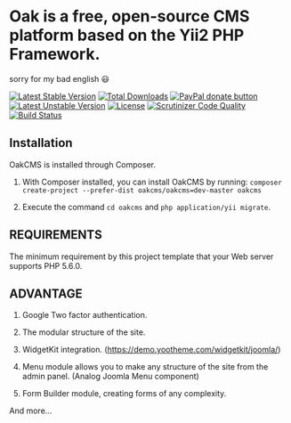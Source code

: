 Oak is a free, open-source CMS platform based on the Yii2 PHP Framework.
============================

sorry for my bad english 😃

[![Latest Stable Version](https://poser.pugx.org/oakcms/oakcms/v/stable)](https://packagist.org/packages/oakcms/oakcms)
[![Total Downloads](https://poser.pugx.org/oakcms/oakcms/downloads)](https://packagist.org/packages/oakcms/oakcms)
[![PayPal donate button](https://img.shields.io/badge/paypal-donate-yellow.svg)](https://www.paypal.com/cgi-bin/webscr?cmd=_donations&business=legionerblack%40yandex%2eru&lc=UA&item_name=oakcms&currency_code=USD&bn=PP%2dDonationsBF%3abtn_donateCC_LG%2egif%3aNonHosted "Donate once-off to this project using Paypal")
[![Latest Unstable Version](https://poser.pugx.org/oakcms/oakcms/v/unstable)](https://packagist.org/packages/oakcms/oakcms)
[![License](https://poser.pugx.org/oakcms/oakcms/license)](https://packagist.org/packages/oakcms/oakcms)
[![Scrutinizer Code Quality](https://scrutinizer-ci.com/g/oakcms/oakcms/badges/quality-score.png?b=master)](https://scrutinizer-ci.com/g/oakcms/oakcms/?branch=master)
[![Build Status](https://scrutinizer-ci.com/g/oakcms/oakcms/badges/build.png?b=master)](https://scrutinizer-ci.com/g/oakcms/oakcms/build-status/master)

Installation
------------
OakCMS is installed through Composer.

1) With Composer installed, you can install OakCMS by running:
`composer create-project --prefer-dist oakcms/oakcms=dev-master oakcms`

2) Execute the command `cd oakcms` and `php application/yii migrate`.

REQUIREMENTS
------------

The minimum requirement by this project template that your Web server supports PHP 5.6.0.

ADVANTAGE
---------
1) Google Two factor authentication.

2) The modular structure of the site.

3) WidgetKit integration. (https://demo.yootheme.com/widgetkit/joomla/)

4) Menu module allows you to make any structure of the site from the admin panel. (Analog Joomla Menu component)

5) Form Builder module, creating forms of any complexity.

And more...
